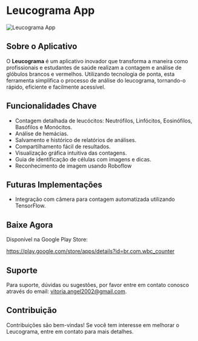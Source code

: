 <!-- @format -->

# Leucograma App

![Leucograma App](https://lh3.googleusercontent.com/6H-IwiNrojKt3-tK-t0nltMKdFvVM9Sper2dMnkuO-KsPWw_IAbckozbt0wH2-J6mm6S)


## Sobre o Aplicativo

O **Leucograma** é um aplicativo inovador que transforma a maneira como profissionais e estudantes de saúde realizam a contagem e análise de glóbulos brancos e vermelhos. Utilizando tecnologia de ponta, esta ferramenta simplifica o processo de análise do leucograma, tornando-o rápido, eficiente e facilmente acessível.

## Funcionalidades Chave

- Contagem detalhada de leucócitos: Neutrófilos, Linfócitos, Eosinófilos, Basófilos e Monócitos.
- Análise de hemácias.
- Salvamento e histórico de relatórios de análises.
- Compartilhamento fácil de resultados.
- Visualização gráfica intuitiva das contagens.
- Guia de identificação de células com imagens e dicas.
- Reconhecimento de imagem usando Roboflow

## Futuras Implementações

- Integração com câmera para contagem automatizada utilizando TensorFlow.

## Baixe Agora

Disponível na Google Play Store:

https://play.google.com/store/apps/details?id=br.com.wbc_counter

## Suporte

Para suporte, dúvidas ou sugestões, por favor entre em contato conosco através do email: vitoria.angel2002@gmail.com.

## Contribuição

Contribuições são bem-vindas! Se você tem interesse em melhorar o Leucograma, entre em contato para mais detalhes.
